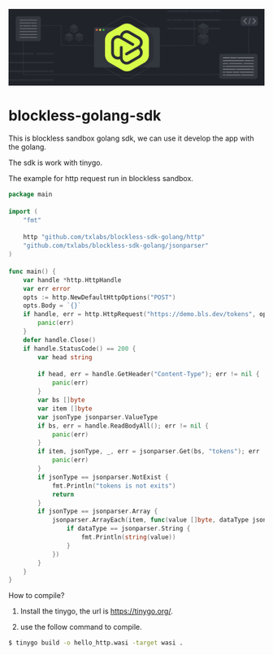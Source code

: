 ![](blockless.png)
# blockless-golang-sdk

This is blockless sandbox golang sdk, we can use it develop the app with the golang. 

The sdk is work with tinygo.

The example for http request run in blockless sandbox.

```go
package main

import (
	"fmt"

	http "github.com/txlabs/blockless-sdk-golang/http"
	"github.com/txlabs/blockless-sdk-golang/jsonparser"
)

func main() {
	var handle *http.HttpHandle
	var err error
	opts := http.NewDefaultHttpOptions("POST")
	opts.Body = `{}`
	if handle, err = http.HttpRequest("https://demo.bls.dev/tokens", opts); err != nil {
		panic(err)
	}
	defer handle.Close()
	if handle.StatusCode() == 200 {
		var head string

		if head, err = handle.GetHeader("Content-Type"); err != nil {
			panic(err)
		}
		var bs []byte
		var item []byte
		var jsonType jsonparser.ValueType
		if bs, err = handle.ReadBodyAll(); err != nil {
			panic(err)
		}
		if item, jsonType, _, err = jsonparser.Get(bs, "tokens"); err != nil {
			panic(err)
		}
		if jsonType == jsonparser.NotExist {
			fmt.Println("tokens is not exits")
			return
		}
		if jsonType == jsonparser.Array {
			jsonparser.ArrayEach(item, func(value []byte, dataType jsonparser.ValueType, offset int, err error) {
				if dataType == jsonparser.String {
					fmt.Println(string(value))
				}
			})
		}
	}
}
```

How to compile?

1. Install the tinygo, the url is https://tinygo.org/.

2. use the follow command to compile.

```bash
$ tinygo build -o hello_http.wasi -target wasi .
```
